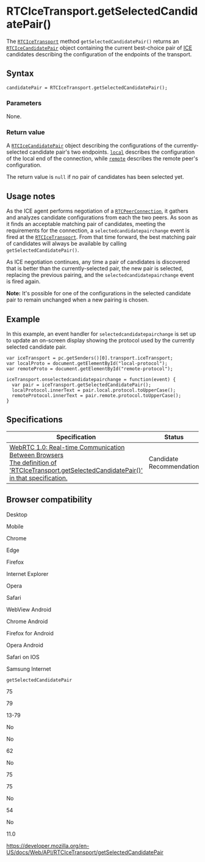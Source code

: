 # RTCIceTransport.getSelectedCandidatePair()

The [`RTCIceTransport`](../rtcicetransport) method `getSelectedCandidatePair()` returns an [`RTCIceCandidatePair`](../rtcicecandidatepair) object containing the current best-choice pair of [ICE](https://developer.mozilla.org/en-US/docs/Glossary/ICE) candidates describing the configuration of the endpoints of the transport.

## Syntax

    candidatePair = RTCIceTransport.getSelectedCandidatePair();

### Parameters

None.

### Return value

A [`RTCIceCandidatePair`](../rtcicecandidatepair) object describing the configurations of the currently-selected candidate pair's two endpoints. [`local`](../rtcicecandidatepair/local) describes the configuration of the local end of the connection, while [`remote`](../rtcicecandidatepair/remote) describes the remote peer's configuration.

The return value is `null` if no pair of candidates has been selected yet.

## Usage notes

As the ICE agent performs negotiation of a [`RTCPeerConnection`](../rtcpeerconnection), it gathers and analyzes candidate configurations from each the two peers. As soon as it finds an acceptable matching pair of candidates, meeting the requirements for the connection, a `selectedcandidatepairchange` event is fired at the [`RTCIceTransport`](../rtcicetransport). From that time forward, the best matching pair of candidates will always be available by calling `getSelectedCandidatePair()`.

As ICE negotiation continues, any time a pair of candidates is discovered that is better than the currently-selected pair, the new pair is selected, replacing the previous pairing, and the `selectedcandidatepairchange` event is fired again.

**Note:** It's possible for one of the configurations in the selected candidate pair to remain unchanged when a new pairing is chosen.

## Example

In this example, an event handler for `selectedcandidatepairchange` is set up to update an on-screen display showing the protocol used by the currently selected candidate pair.

    var iceTransport = pc.getSenders()[0].transport.iceTransport;
    var localProto = document.getElementById("local-protocol");
    var remoteProto = document.getElementById("remote-protocol");

    iceTransport.onselectedcandidatepairchange = function(event) {
      var pair = iceTransport.getSelectedCandidatePair();
      localProtocol.innerText = pair.local.protocol.toUpperCase();
      remoteProtocol.innerText = pair.remote.protocol.toUpperCase();
    }

## Specifications

<table><thead><tr class="header"><th>Specification</th><th>Status</th><th>Comment</th></tr></thead><tbody><tr class="odd"><td><a href="https://w3c.github.io/webrtc-pc/#dom-rtcicetransport-getselectedcandidatepair">WebRTC 1.0: Real-time Communication Between Browsers<br />
<span class="small">The definition of 'RTCIceTransport.getSelectedCandidatePair()' in that specification.</span></a></td><td><span class="spec-cr">Candidate Recommendation</span></td><td>Initial specification.</td></tr></tbody></table>

## Browser compatibility

Desktop

Mobile

Chrome

Edge

Firefox

Internet Explorer

Opera

Safari

WebView Android

Chrome Android

Firefox for Android

Opera Android

Safari on IOS

Samsung Internet

`getSelectedCandidatePair`

75

79

13-79

No

No

62

No

75

75

No

54

No

11.0

<a href="https://developer.mozilla.org/en-US/docs/Web/API/RTCIceTransport/getSelectedCandidatePair" class="_attribution-link">https://developer.mozilla.org/en-US/docs/Web/API/RTCIceTransport/getSelectedCandidatePair</a>
